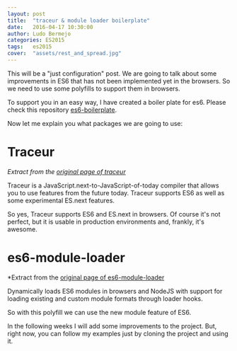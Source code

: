```yaml
---
layout: post
title:  "traceur & module loader boilerplate"
date:   2016-04-17 10:30:00
author: Ludo Bermejo
categories: ES2015 
tags:	es2015
cover:  "assets/rest_and_spread.jpg"
---
```


This will be a "just configuration" post. We are going to talk about some improvements in ES6 that has not been implemented yet in the browsers. So we need to use some polyfills to support them in browsers. 

To support you in an easy way, I have created a boiler plate for es6. Please check this repository [es6-boilerplate](https://github.com/LudoBermejo/es6-boilerplate).
 
Now let me explain you what packages we are going to use:

# Traceur

*Extract from the [original page of traceur](https://github.com/google/traceur-compiler)*

Traceur is a JavaScript.next-to-JavaScript-of-today compiler that allows you to use features from the future today. Traceur supports ES6 as well as some experimental ES.next features.

So yes, Traceur supports ES6 and ES.next in browsers. Of course it's not perfect, but it is usable in production environments and, frankly, it's awesome.

# es6-module-loader

*Extract from the [original page of es6-module-loader](https://github.com/ModuleLoader/es6-module-loader) 

Dynamically loads ES6 modules in browsers and NodeJS with support for loading existing and custom module formats through loader hooks.

So with this polyfill we can use the new module feature of ES6.

In the following weeks I will add some improvements to the project. But, right now, you can follow my examples just by cloning the project and using it.




